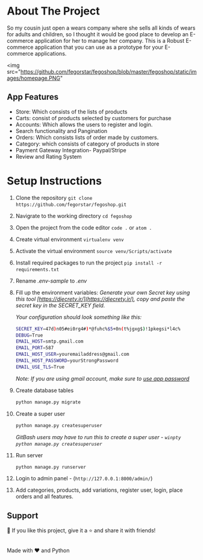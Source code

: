 
# About The Project
So my cousin just open a wears company where she sells all kinds of wears for adults and children, so I thought it would be good place to develop an E-commerce application for her to manage her company. This is a Robust E-commerce application that you can use as a prototype for your E-commerce applications.  

<img src="https://github.com/fegorstar/fegoshop/blob/master/fegoshop/static/images/homepage.PNG"

## App Features
- Store: Which consists of the lists of products
- Carts: consist of products selected by customers for purchase
- Accounts: Which allows the users to register and login.
- Search functionality and Pangination
- Orders: Which consists lists of order made by customers.
- Category: which consists of category of products in store
- Payment Gateway Integration- Paypal/Stripe
- Review and Rating System 


# Setup Instructions
1. Clone the repository `git clone https://github.com/fegorstar/fegoshop.git`
2. Navigrate to the working directory `cd fegoshop`
3. Open the project from the code editor `code .` or `atom .`
4. Create virtual environment `virtualenv venv`
5. Activate the virtual environment `source venv/Scripts/activate`
6. Install required packages to run the project `pip install -r requirements.txt`
7. Rename _.env-sample_ to _.env_
8. Fill up the environment variables:
    _Generate your own Secret key using this tool [https://djecrety.ir/](https://djecrety.ir/), copy and paste the secret key in the SECRET_KEY field._

    _Your configuration should look something like this:_
    ```sh
    SECRET_KEY=47d)n05#ei0rg4#)*@fuhc%$5+0n(t%jgxg$)!1pkegsi*l4c%
    DEBUG=True
    EMAIL_HOST=smtp.gmail.com
    EMAIL_PORT=587
    EMAIL_HOST_USER=youremailaddress@gmail.com
    EMAIL_HOST_PASSWORD=yourStrongPassword
    EMAIL_USE_TLS=True
    ```
    _Note: If you are using gmail account, make sure to [use app password](https://support.google.com/accounts/answer/185833)_
9. Create database tables
    ```sh
    python manage.py migrate
    ```
10. Create a super user
    ```sh
    python manage.py createsuperuser
    ```
    _GitBash users may have to run this to create a super user - `winpty python manage.py createsuperuser`_
11. Run server
    ```sh
    python manage.py runserver
    ```
12. Login to admin panel - (`http://127.0.0.1:8000/admin/`)
13. Add categories, products, add variations, register user, login, place orders and all features.


## Support
💙 If you like this project, give it a ⭐ and share it with friends!

##
Made with ❤️ and Python
